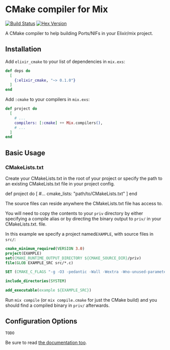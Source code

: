 # CMake compiler for Mix

[![Build Status](https://api.travis-ci.org/code-lever/elixir-cmake.svg)](https://travis-ci.org/code-lever/elixir-cmake)
[![Hex Version](https://img.shields.io/hexpm/v/elixir_cmake.svg "Hex Version")](https://hex.pm/packages/elixir_cmake)

A CMake compiler to help building Ports/NIFs in your Elixir/mix project.

## Installation

Add `elixir_cmake` to your list of dependencies in `mix.exs`:

```elixir
def deps do
  [
    {:elixir_cmake, "~> 0.1.0"}
  ]
end
```

Add `:cmake` to your compilers in `mix.exs`:

```elixir
def project do
  [
    # ...
    compilers: [:cmake] ++ Mix.compilers(),
    # ...
  ]
end
```

## Basic Usage

### CMakeLists.txt

Create your CMakeLists.txt in the root of your project or specify the path to an
existing CMakeLists.txt file in your project config.

  def project do
    [
      #...
      cmake_lists: "path/to/CMakeLists.txt"
    ]
  end

The source files can reside anywhere the CMakeLists.txt file has access to.

You will need to copy the contents to your `priv` directory by either specifying
a compile alias or by directing the binary output to `priv/` in your CMakeLists.txt.
file.

In this example we specify a project named`EXAMPLE`, with source files in `src/`:

```cmake
cmake_minimum_required(VERSION 3.0)
project(EXAMPLE)
set(CMAKE_RUNTIME_OUTPUT_DIRECTORY ${CMAKE_SOURCE_DIR}/priv)
file(GLOB EXAMPLE_SRC src/*.c)

SET (CMAKE_C_FLAGS "-g -O3 -pedantic -Wall -Wextra -Wno-unused-parameter -std=c99")

include_directories(SYSTEM)

add_executable(example ${EXAMPLE_SRC})
```

Run `mix compile` (or `mix compile.cmake` for just the CMake build) and you should find a compiled
binary in `priv/` afterwards.

## Configuration Options

    TODO

Be sure to read [the documentation too](http://hexdocs.pm/elixir_cmake).
